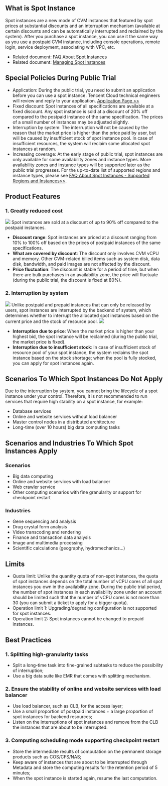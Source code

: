 ## What is Spot Instance
Spot instances are a new mode of CVM instances that featured by spot prices at substantial discounts and an interruption mechanism (available at certain discounts and can be automatically interrupted and reclaimed by the system). After you purchase a spot instance, you can use it the same way as you use a postpaid CVM instance, including console operations, remote login, service deployment, associating with VPC, etc.

* Related document: [FAQ About Spot Instances](document/product/213/17817)
* Related document: [Managing Spot Instances](/document/product/213/17926)

## Special Policies During Public Trial
* Application: During the public trial, you need to submit an application before you can use a spot instance. Tencent Cloud technical engineers will review and reply to your application. [Application Page >>](https://cloud.tencent.com/act/apply/spot)
* Fixed discount: Spot instances of all specifications are available at a fixed discount. Any spot instance is sold at a discount of 20% off compared to the postpaid instance of the same specification. The prices of a small number of instances may be adjusted slightly.
* Interruption by system: The interruption will not be caused by the reason that the market price is higher than the price paid by user, but will be caused by insufficient stock of spot instance pool. In case of insufficient resources, the system will reclaim some allocated spot instances at random.
* Increasing coverage: At the early stage of public trial, spot instances are only available for some availability zones and instance types. More availability zones and instance types will be supported later as the public trial progresses. For the up-to-date list of supported regions and instance types, please see [FAQ About Spot Instances - Supported Regions and Instances>>](/document/product/213/17817).

## Product Features
### 1. Greatly reduced cost
![](https://main.qcloudimg.com/raw/9ff933a9f597d0df46f44437980fb13b.png)
Spot instances are sold at a discount of up to 90% off compared to the postpaid instances.
* **Discount range**: Spot instances are priced at a discount ranging from 10% to 100% off based on the prices of postpaid instances of the same specifications.
* **What are covered by discount**: The discount only involves CVM vCPU and memory. Other CVM-related billed items such as system disk, data disk, bandwidth, and paid images are not affected by the discount.
* **Price fluctuation**: The discount is stable for a period of time, but when there are bulk purchases in an availability zone, the price will fluctuate (during the public trial, the discount is fixed at 80%).

### 2. Interruption by system
![](https://main.qcloudimg.com/raw/6f6c1f65cbecf508a97a5172720ab53a.png)
Unlike postpaid and prepaid instances that can only be released by users, spot instances are interrupted by the backend of system, which determines whether to interrupt the allocated spot instances based on the current price and the stock of resource pool.
![](https://main.qcloudimg.com/raw/a1dab91390022aa00be10b5bcea7b05a.png)
* **Interruption due to price**: When the market price is higher than your highest bid, the spot instance will be reclaimed (during the public trial, the market price is fixed).
* **Interruption due to insufficient stock**: In case of insufficient stock of resource pool of your spot instance, the system reclaims the spot instance based on the stock shortage; when the pool is fully stocked, you can apply for spot instances again.

## Scenarios To Which Spot Instances Do Not Apply
Due to the interruption by system, you cannot bring the lifecycle of a spot instance under your control. Therefore, it is not recommended to run services that require high stability on a spot instance, for example:
* Database services
* Online and website services without load balancer
* Master control nodes in a distributed architecture
* Long-time (over 10 hours) big data computing tasks

## Scenarios and Industries To Which Spot Instances Apply
### Scenarios
* Big data computing
* Online and website services with load balancer
* Web crawler service
* Other computing scenarios with fine granularity or support for checkpoint restart

### Industries
* Gene sequencing and analysis
* Drug crystal form analysis
* Video transcoding and rendering
* Finance and transaction data analysis
* Image and multimedia processing
* Scientific calculations (geography, hydromechanics...)

## Limits
* Quota limit: Unlike the quantity quota of non-spot instances, the quota of spot instances depends on the total number of vCPU cores of all spot instances you own in the availability zone. During the public trial period, the number of spot instances in each availability zone under an account should be limited such that the number of vCPU cores is not more than 30 (you can submit a ticket to apply for a bigger quota).
* Operation limit 1: Upgrading/degrading configuration is not supported for spot instances.
* Operation limit 2: Spot instances cannot be changed to prepaid instances.

## Best Practices
### 1. Splitting high-granularity tasks
* Split a long-time task into fine-grained subtasks to reduce the possibility of interruption;
* Use a big data suite like EMR that comes with splitting mechanism.

### 2. Ensure the stability of online and website services with load balancer
* Use load balancer, such as CLB, for the access layer;
* Use a small proportion of postpaid instances + a large proportion of spot instances for backend resources;
* Listen on the interruptions of spot instances and remove from the CLB the instances that are about to be interrupted.

### 3. Computing scheduling mode supporting checkpoint restart
* Store the intermediate results of computation on the permanent storage products such as COS/CFS/NAS;
* Keep aware of instances that are about to be interrupted through Metadata and store the computing results for the retention period of 5 minutes;
* When the spot instance is started again, resume the last computation.

